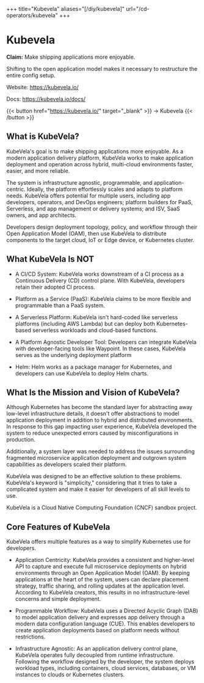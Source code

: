 +++
title="Kubevela"
aliases="[/diy/kubevela]"
url="/cd-operators/kubevela"
+++

# Kubevela

**Claim:** Make shipping applications more enjoyable.

Shifting to the open application model makes it necessary to restructure the entire config setup.

Website: https://kubevela.io/

Docs: https://kubevela.io/docs/

{{< button href="https://kubevela.io/" target="_blank" >}}
-> Kubevela
{{< /button >}}

What is KubeVela?
-----------------
KubeVela's goal is to make shipping applications more enjoyable. As a modern application delivery platform, KubeVela works to make application deployment and operation across hybrid, multi-cloud environments faster, easier, and more reliable.

The system is infrastructure agnostic, programmable, and application-centric. Ideally, the platform effortlessly scales and adapts to platform needs. KubeVela offers potential for multiple users, including app developers, operators, and DevOps engineers; platform builders for PaaS, Serverless, and app management or delivery systems; and ISV, SaaS owners, and app architects.

Developers design deployment topology, policy, and workflow through their Open Application Model (OAM), then use KubeVela to distribute components to the target cloud, IoT or Edge device, or Kubernetes cluster.

What KubeVela Is NOT
--------------------

-   A CI/CD System: KubeVela works downstream of a CI process as a Continuous Delivery (CD) control plane. With KubeVela, developers retain their adopted CI process.

-   Platform as a Service (PaaS): KubeVela claims to be more flexible and programmable than a PaaS system.

-   A Serverless Platform: KubeVela isn't hard-coded like serverless platforms (including AWS Lambda) but can deploy both Kubernetes-based serverless workloads and cloud-based functions.

-   A Platform Agnostic Developer Tool: Developers can integrate KubeVela with developer-facing tools like Waypoint. In these cases, KubeVela serves as the underlying deployment platform

-   Helm: Helm works as a package manager for Kubernetes, and developers can use KubeVela to deploy Helm charts.

What Is the Mission and Vision of KubeVela?
-----------

Although Kubernetes has become the standard layer for abstracting away low-level infrastructure details, it doesn't offer abstractions to model application deployment in addition to hybrid and distributed environments. In response to this gap impacting user experience, KubeVela developed the system to reduce unexpected errors caused by misconfigurations in production.

Additionally, a system layer was needed to address the issues surrounding fragmented microservice application deployment and outgrown system capabilities as developers scaled their platform.

KubeVela was designed to be an effective solution to these problems. KubeVela's keyword is "simplicity," considering that it tries to take a complicated system and make it easier for developers of all skill levels to use.

KubeVela is a Cloud Native Computing Foundation (CNCF) sandbox project.

Core Features of KubeVela
-----------

KubeVela offers multiple features as a way to simplify Kubernetes use for developers.

-   Application Centricity: KubeVela provides a consistent and higher-level API to capture and execute full microservice deployments on hybrid environments through an Open Application Model (OAM). By keeping applications at the heart of the system, users can declare placement strategy, traffic sharing, and rolling updates at the application level. According to KubeVela creators, this results in no infrastructure-level concerns and simple deployment.

-   Programmable Workflow: KubeVela uses a Directed Acyclic Graph (DAB) to model application delivery and expresses app delivery through a modern data configuration language (CUE). This enables developers to create application deployments based on platform needs without restrictions.

- Infrastructure Agnostic: As an application delivery control plane, KubeVela operates fully decoupled from runtime infrastructure. Following the workflow designed by the developer, the system deploys workload types, including containers, cloud services, databases, or VM instances to clouds or Kubernetes clusters.